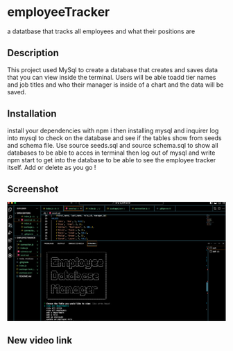 # employeeTracker

a datatbase that tracks all employees and what their positions are

## Description

This project used MySql to create a database that creates and saves data that you can view inside the terminal. Users will be able toadd tier names and job titles and who their manager is inside of a chart and the data will be saved. 

## Installation

install your dependencies with npm i
then installing mysql and inquirer
log into mysql to check on the database and see if the tables show from seeds and schema file. Use source seeds.sql and source schema.sql to show all databases to be able to acces in terminal 
then log out of mysql and write npm start to get into the database to be able to see the employee tracker itself. Add or delete as you go !

## Screenshot
![Employee Database](<images/employee database.png>)

## New video link


